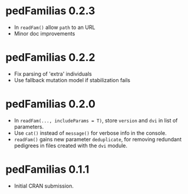 # pedFamilias 0.2.3

* In `readFam()` allow `path` to an URL
* Minor doc improvements


# pedFamilias 0.2.2

* Fix parsing of 'extra' individuals
* Use fallback mutation model if stabilization fails


# pedFamilias 0.2.0

* In `readFam(..., includeParams = T)`, store `version` and `dvi` in list of parameters.
* Use `cat()` instead of `message()` for verbose info in the console.
* `readFam()` gains new parameter `deduplicate`, for removing redundant pedigrees in files created with the `dvi` module.


# pedFamilias 0.1.1

* Initial CRAN submission.
